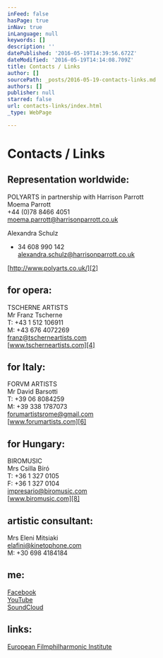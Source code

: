 ```yaml
---
inFeed: false
hasPage: true
inNav: true
inLanguage: null
keywords: []
description: ''
datePublished: '2016-05-19T14:39:56.672Z'
dateModified: '2016-05-19T14:14:08.709Z'
title: Contacts / Links
author: []
sourcePath: _posts/2016-05-19-contacts-links.md
authors: []
publisher: null
starred: false
url: contacts-links/index.html
_type: WebPage

---
```

# Contacts / Links

## Representation worldwide:

POLYARTS in partnership with Harrison Parrott  
Moema Parrott  
+44 (0)78 8466 4051  
[moema.parrott@harrisonparrott.co.uk][0]

Alexandra Schulz  
+ 34 608 990 142  
[alexandra.schulz@harrisonparrott.co.uk][1]

[http://www.polyarts.co.uk/][2]

## for opera:

TSCHERNE ARTISTS  
Mr Franz Tscherne  
T: +43 1 512 106911  
M: +43 676 4072269  
[franz@tscherneartists.com][3]  
[www.tscherneartists.com][4]

## for Italy:

FORVM ARTISTS  
Mr David Barsotti  
T: +39 06 8084259  
M: +39 338 1787073  
[forumartistsrome@gmail.com][5]  
[www.forumartists.com][6]

## for Hungary:

BIROMUSIC  
Mrs Csilla Bíró  
T: +36 1 327 0105  
F: +36 1 327 0104  
[impresario@biromusic.com][7]  
[www.biromusic.com][8]

## artistic consultant:

Mrs Eleni Mitsiaki  
[elafini@kinetophone.com][9]  
M: +30 698 4184184

## me:

[Facebook][10]  
[YouTube][11]  
[SoundCloud][12]

## links:

[European Filmphilharmonic Institute][13]

[0]: mailto:moema.parrott@harrisonparrott.co.uk
[1]: mailto:alexandra.schulz@harrisonparrott.co.uk
[2]: http://www.polyarts.co.uk/#!christian-schumann-1/ictnf
[3]: mailto:franz@tscherneartists.com?subject=Christian%20Schumann "mailto:franz@tscherneartists.com?subject=Christian Schumann"
[4]: http://tscherneartists.com/schumann_christian.html "http://tscherneartists.com/schumann_christian.html"
[5]: mailto:forumartistsrome@gmail.com?subject=Christian%20Schumann "mailto:forumartistsrome@gmail.com?subject=Christian Schumann"
[6]: http://www.forumartists.com/#!christian-schumann/c21b5 "http://www.forumartists.com/#!christian-schumann/c21b5"
[7]: mailto:impresario@biromusic.com?subject=Christian%20Schumann "mailto:impresario@biromusic.com?subject=Christian Schumann"
[8]: http://biromusic.com/eng/muveszek/christian-schumann-en/ "http://biromusic.com/eng/muveszek/christian-schumann-en/"
[9]: mailto:elafini@kinetophone.com?subject=Christian%20Schumann "mailto:elafini@kinetophone.com?subject=Christian Schumann"
[10]: https://www.facebook.com/ChristianSchumannOfficial/?ref=hl "https://www.facebook.com/ChristianSchumannOfficial/?ref=hl"
[11]: https://www.youtube.com/user/MyCMvideos/videos "https://www.youtube.com/user/MyCMvideos/videos"
[12]: https://soundcloud.com/christian-schumann-19 "https://soundcloud.com/christian-schumann-19"
[13]: http://www.filmphilharmonie.de/index.php?id=127&L=1 "http://www.filmphilharmonie.de/index.php?id=127&L=1"